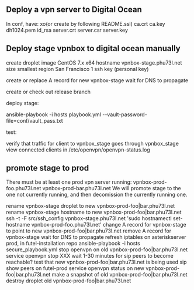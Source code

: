 ## Deploy a vpn server to Digital Ocean

In conf, have:
xo(or create by following README.ssl)
ca.crt ca.key dh1024.pem
id_rsa
server.crt server.csr server.key

## Deploy stage vpnbox to digital ocean manually

create droplet
image CentOS 7.x x64
hostname vpnbox-stage.phu73l.net
size smallest
region San Francisco 1
ssh key (personal key)

create or replace A record for new vpnbox-stage
wait for DNS to propagate

create or check out release branch

deploy stage:

  ansible-playbook -i hosts playbook.yml --vault-password-file=conf/vault_pass.txt

test:

  verify that traffic for client to vpnbox_stage goes through vpnbox_stage
  view connected clients in /etc/openvpn/openvpn-status.log

## promote stage to prod

There must be at least one prod vpn server running:
vpnbox-prod-foo.phu73l.net
vpnbox-prod-bar.phu73l.net
We will promote stage to the one not currently running, and then decomission the currently running one.

rename vpnbox-stage droplet to new vpnbox-prod-foo|bar.phu73l.net
rename vpnbox-stage hostname to new vpnbox-prod-foo|bar.phu73l.net
  ssh -t -F src/ssh_config vpnbox-stage.phu73l.net 'sudo hostnamectl set-hostname vpnbox-prod-foo.phu73l.net'
change A record for vpnbox-stage to point to new vpnbox-prod-foo|bar.phu73l.net
remove A record for vpnbox-stage
wait for DNS to propagate
refresh iptables on asteriskserver prod, in futel-installation repo
  ansible-playbook -i hosts secure_playbook.yml
stop openvpn on old vpnbox-prod-foo|bar.phu73l.net
  service openvpn stop
XXX wait 1-30 minutes for sip peers to become reachable?
test that new vpnbox-prod-foo|bar.phu73l.net is being used
  sip show peers on futel-prod
  service openvpn status on new vpnbox-prod-foo|bar.phu73l.net
make a snapshot of old vpnbox-prod-foo|bar.phu73l.net
destroy droplet old vpnbox-prod-foo|bar.phu73l.net
